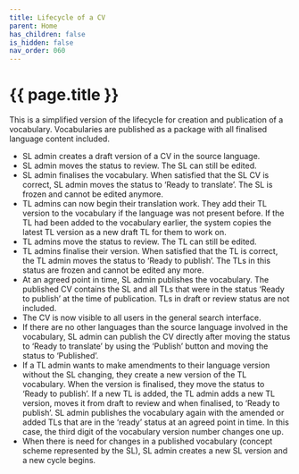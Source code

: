 ```yaml
---
title: Lifecycle of a CV
parent: Home
has_children: false
is_hidden: false
nav_order: 060
---
```


# {{ page.title }}

This is a simplified version of the lifecycle for creation and publication of a vocabulary.
Vocabularies are published as a package with all finalised language content included.

- SL admin creates a draft version of a CV in the source language.
- SL admin moves the status to review. The SL can still be edited.
- SL admin finalises the vocabulary. When satisfied that the SL CV is correct, SL admin moves the status to ‘Ready to translate’.
  The SL is frozen and cannot be edited anymore.
- TL admins can now begin their translation work. They add their TL version to the vocabulary if the language was not present before.
  If the TL had been added to the vocabulary earlier, the system copies the latest TL version as a new draft TL for them to work on.
- TL admins move the status to review. The TL can still be edited.
- TL admins finalise their version. When satisfied that the TL is correct, the TL admin moves the status to ‘Ready to publish’.
  The TLs in this status are frozen and cannot be edited any more.
- At an agreed point in time, SL admin publishes the vocabulary. The published CV contains the SL and all TLs that were
  in the status ‘Ready to publish’ at the time of publication. TLs in draft or review status are not included.
- The CV is now visible to all users in the general search interface.
- If there are no other languages than the source language involved in the vocabulary, SL admin can publish the CV directly
  after moving the status to ‘Ready to translate’ by using the ‘Publish’ button and moving the status to ‘Published’.
- If a TL admin wants to make amendments to their language version without the SL changing,
  they create a new version of the TL vocabulary. When the version is finalised, they move the status to ‘Ready to publish’.
  If a new TL is added, the TL admin adds a new TL version, moves it from draft to review and when finalised, to ‘Ready to publish’.
  SL admin publishes the vocabulary again with the amended or added TLs that are in the ‘ready’ status at an agreed point in time.
  In this case,  the third digit of the vocabulary version number changes one up.
- When there is need for changes in a published vocabulary (concept scheme represented by the SL),
  SL admin creates a new SL version and a new cycle begins.

